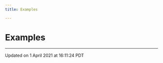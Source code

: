 ```yaml
---
title: Examples

---
```

# Examples







-------------------------------

Updated on  1 April 2021 at 16:11:24 PDT
